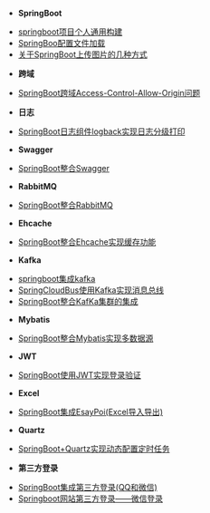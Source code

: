 <!-- docs/_sidebar.md -->
* **SpringBoot**
- [springboot项目个人通用构建](/JAVA/SpringBoot/doc/springboot项目个人通用构建.md)
- [SpringBoo配置文件加载](/JAVA/SpringBoot/doc/SpringBoo配置文件加载.md)
- [关于SpringBoot上传图片的几种方式](/JAVA/SpringBoot/doc/关于SpringBoot上传图片的几种方式.md)
* **跨域**
- [SpringBoot跨域Access-Control-Allow-Origin问题](/JAVA/SpringBoot/doc/SpringBoot跨域Access-Control-Allow-Origin问题.md)
* **日志**
- [SpringBoot日志组件logback实现日志分级打印](/JAVA/SpringBoot/doc/SpringBoot日志组件logback实现日志分级打印.md)
* **Swagger**
- [SpringBoot整合Swagger](/JAVA/SpringBoot/doc/SpringBoot整合Swagger.md)
* **RabbitMQ**
- [SpringBoot整合RabbitMQ](/JAVA/SpringBoot/doc/SpringBoot整合RabbitMQ.md)
* **Ehcache**
- [SpringBoot整合Ehcache实现缓存功能](/JAVA/SpringBoot/doc/SpringBoot整合Ehcache实现缓存功能.md)
* **Kafka**
- [springboot集成kafka](/JAVA/SpringBoot/doc/springboot集成kafka.md)
- [SpringCloudBus使用Kafka实现消息总线](/JAVA/SpringBoot/doc/SpringCloudBus使用Kafka实现消息总线.md)
- [SpringBoot整合KafKa集群的集成](/JAVA/SpringBoot/doc/SpringBoot整合KafKa集群的集成.md)
* **Mybatis**
- [SpringBoot整合Mybatis实现多数据源](/JAVA/SpringBoot/doc/SpringBoot整合Mybatis实现多数据源.md)
* **JWT**
- [SpringBoot使用JWT实现登录验证](/JAVA/SpringBoot/doc/SpringBoot使用JWT实现登录验证.md)
* **Excel**
- [SpringBoot集成EsayPoi(Excel导入导出)](/JAVA/SpringBoot/doc/SpringBoot集成EsayPoi(Excel导入导出).md)
* **Quartz**
- [SpringBoot+Quartz实现动态配置定时任务](/JAVA/SpringBoot/doc/SpringBoot+Quartz实现动态配置定时任务.md)
* **第三方登录**
- [SpringBoot集成第三方登录(QQ和微信)](/JAVA/SpringBoot/doc/SpringBoot集成第三方登录(QQ和微信).md)
- [Springboot网站第三方登录——微信登录](/JAVA/SpringBoot/doc/Springboot网站第三方登录——微信登录.md)

